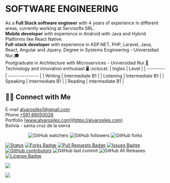 # SOFTWARE ENGINEERING

<!-- * * * -->

As a **Full Stack software engineer** with 4 years of experience in different areas, currently working at Servisofts SRL.\
**Mobile developer** with experience in Android with Java and Hybrid Platforms like React Native.\
**Full-stack developer** with experience in ASP.NET, PHP, Laravel, Java, React, Angular and Jquery.
Degree in Systems Engineering - Universidad Nur.🎓\
Postgraduate in Architecture with Microservices - Universidad Nur.🥇\
Technology and innovation enthusiast 🖥️ :octocat:
| Ingles | Level |
| --------- | --------------- |
| Writing | Intermediate B1 |
| Listening | Intermediate B1 |
| Speaking | Intermediate B1 |
| Reading | Intermediate B1 |

## 🤝🏻 Connect with Me

E-mail alvarosiles1@gmail.com \
Phone [+591 69050028](https://api.whatsapp.com/send?phone=59169050028&text=Hola,%20Alvaro%20vi%20repositorio%20GitHub%20y%20quiero%20preguntarle…) \
Portfolio [www.alvarosiles.com](https://alvarosiles.com) \
Bolivia - santa cruz de la sierra

<p align="center">
<img alt="GitHub watchers" src="https://img.shields.io/github/watchers/alvarosiles11/alvarosiles11?style=social"> <img alt="GitHub followers" src="https://img.shields.io/github/followers/alvarosiles11?style=social"> <img alt="GitHub forks" src="https://img.shields.io/github/forks/alvarosiles11/alvarosiles11?style=social">
</p>

[![Status](https://img.shields.io/badge/status-active-success.svg)]() <a href="https://github.com/alvarosiles11/alvarosiles11/network/members"><img src="https://img.shields.io/github/forks/alvarosiles11/alvarosiles11" alt="Forks Badge"/></a> <a href="https://github.com/alvarosiles11/alvarosiles11/pulls"><img src="https://img.shields.io/github/issues-pr/alvarosiles11/alvarosiles11" alt="Pull Requests Badge"/></a> <a href="https://github.com/alvarosiles11/alvarosiles11/issues"><img src="https://img.shields.io/github/issues/alvarosiles11/alvarosiles11" alt="Issues Badge"/></a> <a href="https://github.com/alvarosiles11/alvarosiles11/graphs/contributors"><img alt="GitHub contributors" src="https://img.shields.io/github/contributors/alvarosiles11/alvarosiles11?color=2b9348"></a> ![GitHub last commit](https://img.shields.io/github/last-commit/alvarosiles11/alvarosiles11) ![GitHub All Releases](https://img.shields.io/github/downloads/alvarosiles11/alvarosiles11/total) <a href="https://github.com/alvarosiles11/alvarosiles11/blob/main/LICENSE"><img src="https://img.shields.io/github/license/alvarosiles11/alvarosiles11?color=2b9348" alt="License Badge"/></a>

<!-- ![Image text](https://raw.githubusercontent.com/alvarosiles11/alvarosiles11/output/github-contribution-grid-snake.svg) -->

![](https://komarev.com/ghpvc/?username=alvarosiles11&label=PROFILE+VIEWS)

<img src="https://profile-counter.glitch.me/alvarosiles11/count.svg" />
